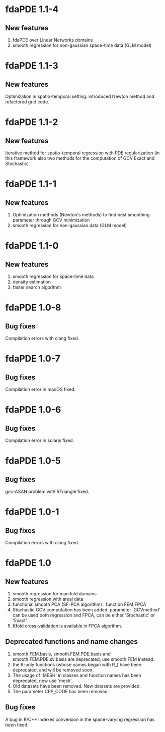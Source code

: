 
# fdaPDE 1.1-4

## New features

1) fdaPDE over Linear Networks domains
2) smooth regression for non-gaussian space-time data (GLM model)

# fdaPDE 1.1-3

## New features

Optimization in spatio-temporal setting: introduced Newton method and refactored grid code.

# fdaPDE 1.1-2

## New features

Iterative method for spatio-temporal regression with PDE regularization
(in this framework also two methods for the computation of GCV Exact and Stochastic)


# fdaPDE 1.1-1

## New features

1) Optimization methods (Newton's methods) to find best smoothing parameter through GCV minimization
2) smooth regression for non-gaussian data (GLM model)

# fdaPDE 1.1-0

## New features

1) smooth regression for space-time data
2) density estimation
3) faster search algorithm 

# fdaPDE 1.0-8

## Bug fixes
Compilation errors with clang fixed.

# fdaPDE 1.0-7

## Bug fixes
Compilation error in macOS fixed.

# fdaPDE 1.0-6

## Bug fixes
Compilation error in solaris fixed.


# fdaPDE 1.0-5

## Bug fixes
gcc-ASAN problem with RTriangle fixed.


# fdaPDE 1.0-1

## Bug fixes
Compilation errors with clang fixed.


# fdaPDE 1.0

## New features

1) smooth regression for manifold domains 
2) smooth regression with areal data 
3) functional smooth PCA (SF-PCA algorithm) : function FEM.FPCA
4) Stochastic GCV computation has been added: parameter 'GCVmethod' can be used both regression and FPCA, can be either 'Stochastic' or 'Exact'.
5) Kfold cross-validation is available in FPCA algorithm.

## Deprecated functions and name changes

1) smooth.FEM.basis, smooth.FEM.PDE.basis and smooth.FEM.PDE.sv.basis are deprecated, use smooth.FEM instead.
2) the R-only functions (whose names began with R_) have been deprecated, and will be removed soon.
2) The usage of 'MESH' in classes and function names has been deprecated, now use 'mesh'.
3) Old datasets have been removed. New datasets are provided.
4) The parameter CPP_CODE has been removed. 

## Bug fixes
A bug in R/C++ indexes conversion in the space-varying regression has been fixed.
